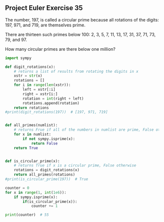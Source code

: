 ## Project Euler Exercise 35

The number, 197, is called a circular prime because all rotations of the digits: 197, 971, and 719, are themselves prime.

There are thirteen such primes below 100: 2, 3, 5, 7, 11, 13, 17, 31, 37, 71, 73, 79, and 97.

How many circular primes are there below one million?

```python
import sympy

def digit_rotations(x):
    # returns a list of results from rotating the digits in x
    xstr = str(x)
    rotations = []
    for i in range(len(xstr)):
        left = xstr[:i]
        right = xstr[i:]
        rotation = int(right + left)
        rotations.append(rotation)
    return rotations
#print(digit_rotations(197))  # [197, 971, 719]


def all_primes(numlist):
    # returns Frue if all of the numbers in numlist are prime, False otherwise
    for x in numlist:
        if not sympy.isprime(x):
            return False
    return True


def is_circular_prime(x):
    # returns True if x is a circular prime, False otherwise
    rotations = digit_rotations(x)
    return all_primes(rotations)
#print(is_circular_prime(197))  # True

counter = 0
for x in range(1, int(1e6)):
    if sympy.isprime(x):
        if(is_circular_prime(x)):
            counter += 1

print(counter)  # 55
```
